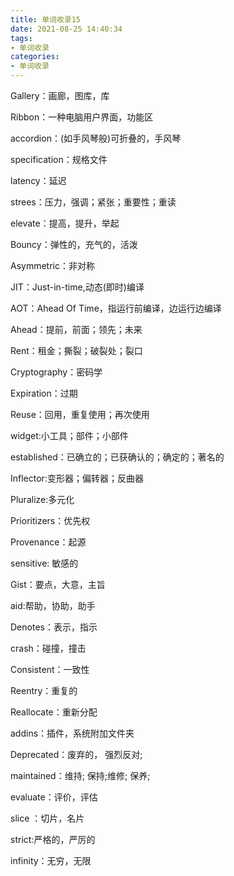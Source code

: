 ```yaml
---
title: 单词收录15
date: 2021-08-25 14:40:34
tags:
- 单词收录
categories: 
- 单词收录
---
```


Gallery：画廊，图库，库

Ribbon：一种电脑用户界面，功能区

accordion：(如手风琴般)可折叠的，手风琴

specification：规格文件

latency：延迟

strees：压力，强调；紧张；重要性；重读

elevate：提高，提升，举起

Bouncy：弹性的，充气的，活泼

Asymmetric：非对称

JIT：Just-in-time,动态(即时)编译

AOT：Ahead Of Time，指运行前编译，边运行边编译

Ahead：提前，前面；领先；未来

Rent：租金；撕裂；破裂处；裂口

Cryptography：密码学

Expiration：过期

Reuse：回用，重复使用；再次使用

widget:小工具；部件；小部件

established：已确立的；已获确认的；确定的；著名的

Inflector:变形器；偏转器；反曲器

Pluralize:多元化

Prioritizers：优先权

Provenance：起源

sensitive: 敏感的

Gist：要点，大意，主旨

aid:帮助，协助，助手

Denotes：表示，指示

crash：碰撞，撞击

Consistent：一致性

Reentry：重复的

Reallocate：重新分配

addins：插件，系统附加文件夹

Deprecated：废弃的， 强烈反对;  

maintained：维持; 保持;维修; 保养;

evaluate：评价，评估

slice ：切片，名片

strict:严格的，严厉的

infinity：无穷，无限























